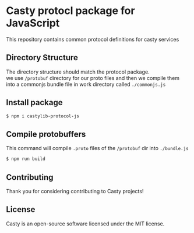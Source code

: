 # Casty protocl package for JavaScript
This repository contains common protocol definitions for casty services

## Directory Structure
The directory structure should match the protocol package.  
we use `/protobuf` directory for our proto files and then we compile them into a commonjs bundle file in work directory called `./commonjs.js`

## Install package
```bash
$ npm i castylib-protocol-js
```

## Compile protobuffers
This command will compile `.proto` files of the `/protobuf` dir into `./bundle.js`
```bash
$ npm run build
```

## Contributing
Thank you for considering contributing to Casty projects!

## License
Casty is an open-source software licensed under the MIT license.
